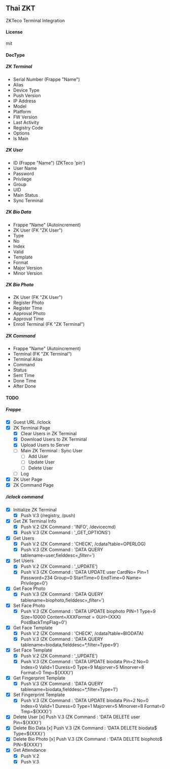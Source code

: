## Thai ZKT

ZKTeco Terminal Integration

#### License

mit

#### DocType

##### ZK Terminal

- Serial Number (Frappe "Name")
- Alias
- Device Type
- Push Version
- IP Address
- Model
- Platform
- FW Version
- Last Activity
- Registry Code
- Options
- Is Main


##### ZK User

- ID (Frappe "Name") (ZKTeco 'pin')
- User Name
- Password
- Privilege
- Group
- UID
- Main Status
- Sync Terminal

##### ZK Bio Data

- Frappe "Name" (Autoincrement)
- ZK User (FK "ZK User")
- Type
- No
- Index
- Valid
- Template
- Format
- Major Version
- Minor Version


##### ZK Bio Photo

- ZK User (FK "ZK User")
- Register Photo
- Register Time
- Approval Photo
- Approval Time
- Enroll Terminal (FK "ZK Terminal")

##### ZK Command

- Frappe "Name" (Autoincrement)
- Terminal (FK "ZK Terminal")
- Terminal Alias
- Command
- Status
- Sent Time
- Done Time
- After Done


#### TODO

##### Frappe
- [X] Guest URL /iclock
- [X] ZK Terminal Page
    - [X] Clear Users in ZK Terminal
    - [X] Download Users to ZK Terminal
    - [X] Upload Users to Server
    - [ ] Main ZK Terminal : Sync User
        - [ ] Add User
        - [ ] Update User
        - [ ] Delete User
    - [ ] Log
- [X] ZK User Page
- [X] ZK Command Page

##### /iclock command

- [X] Initialize ZK Terminal
    - [X] Push V.3 (/registry, /push)
- [X] Get ZK Terminal Info
    - [X] Push V.2 (ZK Command : 'INFO', /devicecmd)
    - [X] Push V.3 (ZK Command : '_GET_OPTIONS')
- [X] Get Users
    - [X] Push V.2 (ZK Command : 'CHECK', /cdata?table=OPERLOG)
    - [X] Push V.3 (ZK Command : 'DATA QUERY tablename=user,fielddesc=*,filter=*')
- [X] Set Users
    - [X] Push V.2 (ZK Command : '_UPDATE')
    - [X] Push V.3 (ZK Command : 'DATA UPDATE user CardNo= Pin=1 Password=234 Group=0 StartTime=0 EndTime=0 Name= Privilege=0')
- [X] Get Face Photo
    - [X] Push V.3 (ZK Command : 'DATA QUERY tablename=biophoto,fielddesc=*,filter=*')
- [X] Set Face Photo
    - [X] Push V.3 (ZK Command : 'DATA UPDATE biophoto PIN=1 Type=9 Size=10000 Content=${XXX} Format=0 Url=${XXX} PostBackTmpFlag=0')
- [X] Get Face Template
    - [X] Push V.2 (ZK Command : 'CHECK', /cdata?table=BIODATA)
    - [X] Push V.3 (ZK Command : 'DATA QUERY tablename=biodata,fielddesc=*,filter=Type=9')
- [X] Set Face Template
    - [X] Push V.2 (ZK Command : '_UPDATE')
    - [X] Push V.3 (ZK Command : 'DATA UPDATE biodata Pin=2 No=0 Index=0 Valid=1 Duress=0 Type=9 Majorver=5 Minorver=8 Format=0 Tmp=${XXX}')
- [X] Get Fingerprint Template
    - [X] Push V.3 (ZK Command : 'DATA QUERY tablename=biodata,fielddesc=*,filter=Type=1')
- [X] Set Fingerprint Template
    - [X] Push V.3 (ZK Command : 'DATA UPDATE biodata Pin=2 No=0 Index=0 Valid=1 Duress=0 Type=1 Majorver=5 Minorver=8 Format=0 Tmp=${XXX}')
- [X] Delete User
      [x] Push V.3 (ZK Command : 'DATA DELETE user Pin=${XXX}')
- [X] Delete Bio Data
      [x] Push V.3 (ZK Command : 'DATA DELETE biodata$ Type=${XXX}')
- [X] Delete Bio Photo
      [x] Push V.3 (ZK Command : 'DATA DELETE biophoto$ PIN=${XXX}')
- [X] Get Attendance
    - [X] Push V.2
    - [X] Push V.3